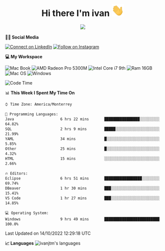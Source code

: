 <h1 align="center">Hi there I'm ivan <img src="https://raw.githubusercontent.com/ABSphreak/ABSphreak/master/gifs/Hi.gif" width="40px" /></h1>
<div align="center">
<img src="http://github-readme-streak-stats.herokuapp.com?user=ivanjtm&hide_border=true&background=00000000&border=FFFFFF00&sideNums=A8A8A8&sideLabels=A8A8A8&currStreakNum=FFC93C&dates=A8A8A8)](https://git.io/streak-stats"/>
</div>

**👦🏻 Social Media**

[![Connect on LinkedIn](https://img.shields.io/badge/LinkedIn-%230077B5.svg?&style=flat-square&logo=linkedin&logoColor=white)](https://www.linkedin.com/in/ivanjtm)
[![Follow on Instagram](https://img.shields.io/badge/Instagram-E4405F?style=flat-square&logo=instagram&logoColor=white)](https://www.instagram.com/ivanjtm)

**💻 My Workspace**

![Mac Book](https://img.shields.io/badge/Apple-MacBook_Pro_2019-999999?style=flat-square&logo=apple&logoColor=white)
![AMD Radeon Pro 5300M](https://img.shields.io/badge/AMD-Radeon_Pro_5300M-ED1C24?style=flat-square&logo=amd&logoColor=white)
![Intel Core i7 9th](https://img.shields.io/badge/Intel-Core_i7_9th-0071C5?style=flat-square&logo=intel&logoColor=white)
![Ram 16GB](https://img.shields.io/badge/RAM-16GB-230071C5?style=flat-square&logoColor=white)
![Mac OS](https://img.shields.io/badge/Mac%20OS-000000?style=flat-square&logo=apple&logoColor=white)
![Windows](https://img.shields.io/badge/Windows-0078D6?style=flat-square&logo=windows&logoColor=white)


<!--START_SECTION:waka-->
![Code Time](http://img.shields.io/badge/Code%20Time-750%20hrs%2022%20mins-blue)

📊 **This Week I Spent My Time On** 

```text
⌚︎ Time Zone: America/Monterrey

💬 Programming Languages: 
Java                     6 hrs 22 mins       ████████████████░░░░░░░░░   64.82% 
SQL                      2 hrs 9 mins        █████░░░░░░░░░░░░░░░░░░░░   21.99% 
YAML                     34 mins             █░░░░░░░░░░░░░░░░░░░░░░░░   5.85% 
Other                    25 mins             █░░░░░░░░░░░░░░░░░░░░░░░░   4.32% 
HTML                     15 mins             ░░░░░░░░░░░░░░░░░░░░░░░░░   2.66%

🔥 Editors: 
Eclipse                  6 hrs 51 mins       █████████████████░░░░░░░░   69.74% 
DBeaver                  1 hr 30 mins        ███░░░░░░░░░░░░░░░░░░░░░░   15.41% 
VS Code                  1 hr 27 mins        ███░░░░░░░░░░░░░░░░░░░░░░   14.85%

💻 Operating System: 
Windows                  9 hrs 49 mins       █████████████████████████   100.0%

```


 Last Updated on 14/10/2022 12:29:18 UTC
<!--END_SECTION:waka-->
**📈 Languages**
 ![ivanjtm's languages](https://wakatime.com/share/@ivanjtm/a32f83c6-d0c9-49a4-a5ae-d0440b950377.svg)
